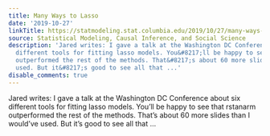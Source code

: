 ```yaml
---
title: Many Ways to Lasso
date: '2019-10-27'
linkTitle: https://statmodeling.stat.columbia.edu/2019/10/27/many-ways-to-lasso/
source: Statistical Modeling, Causal Inference, and Social Science
description: 'Jared writes: I gave a talk at the Washington DC Conference about six
  different tools for fitting lasso models. You&#8217;ll be happy to see that rstanarm
  outperformed the rest of the methods. That&#8217;s about 60 more slides than I would&#8217;ve
  used. But it&#8217;s good to see all that ...'
disable_comments: true
---
```

Jared writes: I gave a talk at the Washington DC Conference about six different tools for fitting lasso models. You&#8217;ll be happy to see that rstanarm outperformed the rest of the methods. That&#8217;s about 60 more slides than I would&#8217;ve used. But it&#8217;s good to see all that ...